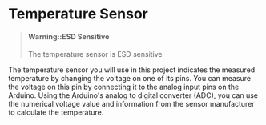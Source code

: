 # Temperature Sensor

> #### Warning::ESD Sensitive
>
> The temperature sensor is ESD sensitive

The temperature sensor you will use in this project indicates the measured temperature by changing the voltage on one of its pins. You can measure the voltage on this pin by connecting it to the analog input pins on the Arduino. Using the Arduino's analog to digital converter \(ADC\), you can use the numerical voltage value and information from the sensor manufacturer to calculate the temperature.

